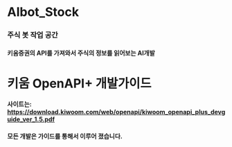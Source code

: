 # AIbot_Stock
### 주식 봇 작업 공간

#### 키움증권의 API를 가져와서 주식의 정보를 읽어보는 AI개발

# 키움 OpenAPI+ 개발가이드
#### 사이트는: https://download.kiwoom.com/web/openapi/kiwoom_openapi_plus_devguide_ver_1.5.pdf

#### 모든 개발은 가이드를 통해서 이루어 졌습니다.

